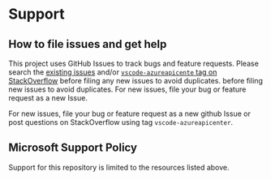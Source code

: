 # Support

## How to file issues and get help

This project uses GitHub Issues to track bugs and feature requests. Please search the [existing
issues](https://github.com/microsoft/vscode-azureapicenter/issues) and/or [`vscode-azureapicente` tag on StackOverflow](https://stackoverflow.com/questions/tagged/vscode-azureapicente) before filing any new issues to avoid duplicates. before filing new issues to avoid duplicates. For new issues, file your bug or
feature request as a new Issue.

For new issues, file your bug or feature request as a new github Issue or post questions on StackOverflow using tag `vscode-azureapicenter`.

## Microsoft Support Policy

Support for this repository is limited to the resources listed above.
